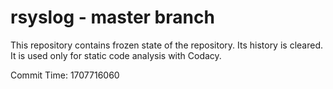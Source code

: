 # rsyslog - master branch

This repository contains frozen state of the repository.
Its history is cleared. It is used only for static code
analysis with Codacy.

Commit Time: 1707716060